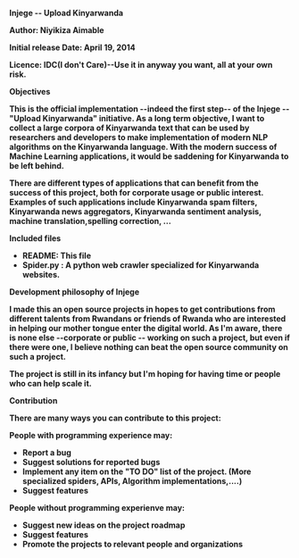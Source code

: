 <b>Injege -- Upload Kinyarwanda

Author: Niyikiza Aimable

Initial release Date: April 19, 2014

Licence: IDC(I don't Care)--Use it in anyway you want, all at your own risk.

<b> Objectives

This is the official implementation --indeed the first step-- of the <b>Injege -- "Upload Kinyarwanda"</b> initiative. As a long term objective, I want to collect a large corpora of Kinyarwanda text that can be used by researchers and developers to make implementation of modern NLP algorithms on the Kinyarwanda language. With the modern success of Machine Learning applications, it would be saddening for Kinyarwanda to be left behind. 

There are different types of applications that can benefit from the success of this project, both for corporate usage or public interest. Examples of such applications include Kinyarwanda spam filters, Kinyarwanda news aggregators, Kinyarwanda sentiment analysis, machine translation,spelling correction, ...

<b>Included files

  - README: This file
  - Spider.py : A python web crawler specialized for Kinyarwanda websites.


<b>Development philosophy of Injege

I made this an open source projects in hopes to get contributions from different talents from Rwandans or friends of Rwanda who are interested in helping our mother tongue enter the digital world. As I'm aware, there is none else --corporate or public -- working on such a project, but even if there were one, I believe nothing can beat the open source community on such a project.

The project is still in its infancy but I'm hoping for having time or people who can help scale it.


<b>Contribution

There are many ways you can contribute to this project:

People with programming experience may:
  - Report a bug
  - Suggest solutions for reported bugs
  - Implement any item on the "TO DO" list of the project. (More specialized spiders, APIs, Algorithm implementations,....)
  - Suggest features
  
People without programming experienve may:
  - Suggest new ideas on the project roadmap
  - Suggest features
  - Promote the projects to relevant people and organizations
